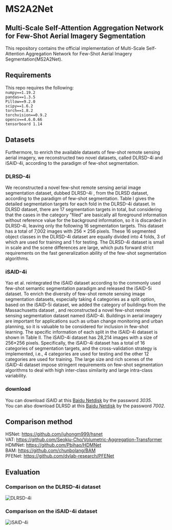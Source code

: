 # MS2A2Net
## Multi-Scale Self-Attention Aggregation Network for Few-Shot Aerial Imagery Segmentation
This repository contains the official implementation of Multi-Scale Self-Attention Aggregation Network for Few-Shot Aerial Imagery Segmentation(MS2A2Net).

## Requirements
This repo requires the following:  
`numpy==1.19.2`  
`pandas==1.3.5`  
`Pillow==9.2.0`  
`scipy==1.6.2`  
`torch==1.8.2`  
`torchvision==0.9.2`  
`opencv==4.6.0.66`  
`tensorboard 1.14`  


## Datasets
Furthermore, to enrich the available datasets of few-shot remote sensing aerial imagery, we reconstructed two novel
datasets, called DLRSD-4i and iSAID-4i, according to the paradigm of few-shot segmentation.  
### DLRSD-4i
We reconstructed a novel few-shot remote sensing aerial image segmentation dataset, dubbed DLRSD-4i , from the DLRSD dataset, according to the paradigm of few-shot segmentation. Table I gives the detailed segmentation targets for each fold in the DLRSD-4i dataset. In DLRSD dataset, there are 17 segmentation targets in
total, but considering that the cases in the category ”filed” are basically all foreground information without reference value
for the background information, so it is discarded in DLRSD-4i, leaving only the following 16 segmentation targets. This
dataset has a total of 7,002 images with 256 × 256 pixels. These 16 segmented object classes in the DLRSD-4i dataset
are equally divided into 4 folds, 3 of which are used for training and 1 for testing. The DLRSD-4i dataset is small in
scale and the scene differences are large, which puts forward strict requirements on the fast generalization ability of the few-shot segmentation algorithms.  
### iSAID-4i
Yao et al. reintegrated the iSAID dataset according to the commonly used few-shot semantic segmentation paradigm and released the iSAID-5i dataset.
To enrich the diversity of few-shot remote sensing image segmentation datasets, especially taking 4 categories as a split option, based on the iSAID-5i dataset, we added the
category of buildings from the Massachusetts dataset , and reconstructed a novel few-shot remote sensing segmentation
dataset named iSAID-4i. Buildings in aerial imagery are important for applications such as urban change monitoring
and urban planning, so it is valuable to be considered for inclusion in few-shot learning. The specific information of
each split in the iSAID-4i dataset is shown in Table II. The iSAID-4i dataset has 28,214 images with a size of 256×256 pixels. Specifically, the iSAID-4i dataset has a total of
16 categories of segmentation targets, and the cross-validation strategy is implemented, i.e., 4 categories are used for testing
and the other 12 categories are used for training. The large size and rich scenes of the iSAID-4i dataset impose stringent
requirements on few-shot segmentation algorithms to deal with high inter-class similarity and large intra-class variability.  
### download
You can download iSAID at this [Baidu Netdisk](https://pan.baidu.com/s/1geZuig2p_HwJgerFGHRG9w) by the password *3035*.  
You can also download DLRSD at this [Baidu Netdisk](https://pan.baidu.com/s/1oYovKl7eEAzgseTPGe16RQ) by the password *7002*.

## Comparison method
HSNet: <https://github.com/juhongm999/hsnet>  
VAT: <https://github.com/Seokju-Cho/Volumetric-Aggregation-Transformer>  
HDMNet: <https://github.com/Pbihao/HDMNet>  
BAM: <https://github.com/chunbolang/BAM>  
PFENet: <https://github.com/dvlab-research/PFENet>  

## Evaluation
### Comparison on the DLRSD-4i dataset
![DLRSD-4i](https://github.com/OMEGAFSL/MS2A2Net/assets/110706904/64ce3dca-541e-497d-9600-6f0659a1eb66)
### Comparison on the iSAID-4i dataset
![iSAID-4i](https://github.com/OMEGAFSL/MS2A2Net/assets/110706904/96f82a5d-0161-4dc4-ab50-9624ce4c7179)



